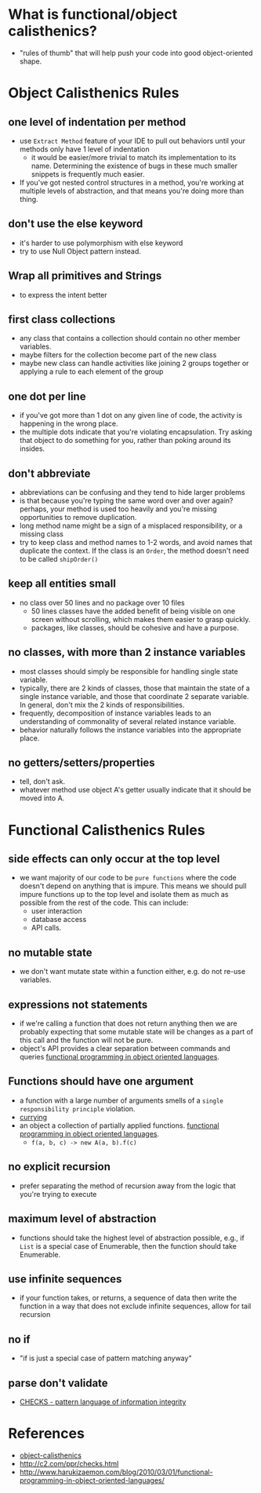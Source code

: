 # What is functional/object calisthenics?
- "rules of thumb" that will help push your code into good object-oriented shape.

# Object Calisthenics Rules
## one level of indentation per method
- use `Extract Method` feature of your IDE to pull out behaviors until your methods only have 1 level of indentation
  - it would be easier/more trivial to match its implementation to its name. Determining the existence of bugs in these much smaller snippets is frequently much easier.
- If you've got nested control structures in a method, you're working at multiple levels of abstraction, and that means you're doing more than thing.
## don't use the else keyword
- it's harder to use polymorphism with else keyword
- try to use Null Object pattern instead.
## Wrap all primitives and Strings
- to express the intent better
## first class collections
- any class that contains a collection should contain no other member variables.
- maybe filters for the collection become part of the new class
- maybe new class can handle activities like joining 2 groups together or applying a rule to each element of the group
## one dot per line
- if you've got more than 1 dot on any given line of code, the activity is happening in the wrong place.
- the multiple dots indicate that you're violating encapsulation. Try asking that object to do something for you, rather than poking around its insides.
## don't abbreviate
- abbreviations can be confusing and they tend to hide larger problems
- is that because you're typing the same word over and over again? perhaps, your method is used too heavily and you're missing opportunities to remove duplication.
- long method name might be a sign of a misplaced responsibility, or a missing class
- try to keep class and method names to 1-2 words, and avoid names that duplicate the context. If the class is an `Order`, the method doesn't need to be called `shipOrder()`
## keep all entities small
- no class over 50 lines and no package over 10 files
  - 50 lines classes have the added benefit of being visible on one screen without scrolling, which makes them easier to grasp quickly.
  - packages, like classes, should be cohesive and have a purpose.
## no classes, with more than 2 instance variables
- most classes should simply be responsible for handling single state variable.
- typically, there are 2 kinds of classes, those that maintain the state of a single instance variable, and those that coordinate 2 separate variable. In general, don't mix the 2 kinds of responsibilities.
- frequently, decomposition of instance variables leads to an understanding of commonality of several related instance variable.
- behavior naturally follows the instance variables into the appropriate place.
## no getters/setters/properties
- tell, don't ask.
- whatever method use object A's getter usually indicate that it should be moved into A.

# Functional Calisthenics Rules

## side effects can only occur at the top level
- we want majority of our code to be `pure functions` where the code doesn't depend on anything that is impure. This means we should pull impure functions up to the top level and isolate them as much as possible from the rest of the code. This can include:
  - user interaction
  - database access
  - API calls.

## no mutable state
- we don't want mutate state within a function either, e.g. do not re-use variables.

## expressions not statements
- if we're calling a function that does not return anything then we are probably expecting that some mutable state will be changes as a part of this call and the function will not be pure.
- object's API provides a clear separation between commands and queries [functional programming in object oriented languages](http://www.harukizaemon.com/blog/2010/03/01/functional-programming-in-object-oriented-languages/).

## Functions should have one argument
- a function with a large number of arguments smells of a `single responsibility principle` violation.
- [currying](https://en.wikipedia.org/wiki/Currying)
- an object a collection of partially applied functions. [functional programming in object oriented languages](http://www.harukizaemon.com/blog/2010/03/01/functional-programming-in-object-oriented-languages/).
  - `f(a, b, c) -> new A(a, b).f(c)`

## no explicit recursion
- prefer separating the method of recursion away from the logic that you're trying to execute

## maximum level of abstraction
- functions should take the highest level of abstraction possible, e.g., if `List` is a special case of Enumerable, then the function should take Enumerable.

## use infinite sequences
- if your function takes, or returns, a sequence of data then write the function in a way that does not exclude infinite sequences, allow for tail recursion

## no if
- "if is just a special case of pattern matching anyway"

## parse don't validate
- [CHECKS - pattern language of information integrity](http://c2.com/ppr/checks.html)
# References
- [object-calisthenics](https://www.cs.helsinki.fi/u/luontola/tdd-2009/ext/ObjectCalisthenics.pdf)
- http://c2.com/ppr/checks.html
- http://www.harukizaemon.com/blog/2010/03/01/functional-programming-in-object-oriented-languages/
